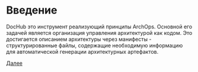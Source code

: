 # Введение

DocHub это инструмент реализующий принципы ArchOps. Основной его задачей является организация управления архитектурой
как кодом. Это достигается описанием архитектуры через манифесты - структурированные файлы, содержащие необходимую
информацию для автоматической генерации архитектурных артефактов.

<dochub-object type="document" subject="dochub_mindmap"/>

[Далее](/docs/dochub_imports)
